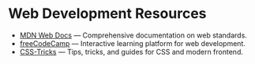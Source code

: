 # Web Development Resources

- [MDN Web Docs](https://developer.mozilla.org/) — Comprehensive documentation on web standards.
- [freeCodeCamp](https://www.freecodecamp.org/) — Interactive learning platform for web development.
- [CSS-Tricks](https://css-tricks.com/) — Tips, tricks, and guides for CSS and modern frontend.

